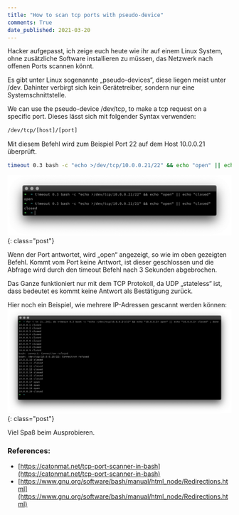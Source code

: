 ```yaml
---
title: "How to scan tcp ports with pseudo-device"
comments: True
date_published: 2021-03-20
---
```


Hacker aufgepasst, ich zeige euch heute wie ihr auf einem Linux System, ohne zusätzliche Software installieren zu müssen, das Netzwerk nach offenen Ports scannen könnt.

Es gibt unter Linux sogenannte „pseudo-devices“, diese liegen meist unter /dev. Dahinter verbirgt sich kein Gerätetreiber, sondern nur eine Systemschnittstelle.

We can use the pseudo-device /dev/tcp, to make a tcp request on a specific port.
Dieses lässt sich mit folgender Syntax verwenden:

```bash
/dev/tcp/[host]/[port]
```

Mit diesem Befehl wird zum Beispiel Port 22 auf dem Host 10.0.0.21 überprüft.
```bash
timeout 0.3 bash -c "echo >/dev/tcp/10.0.0.21/22" && echo "open" || echo "closed"
```

![Example](img/bash_tcp_port_scan_00.png){: class="post"}

Wenn der Port antwortet, wird „open“ angezeigt, so wie im oben gezeigten Befehl. Kommt vom Port keine Antwort, ist dieser geschlossen und die Abfrage wird durch den timeout Befehl nach 3 Sekunden abgebrochen.

Das Ganze funktioniert nur mit dem TCP Protokoll, da UDP „stateless“ ist, dass bedeutet es kommt keine Antwort als Bestätigung zurück.

Hier noch ein Beispiel, wie mehrere IP-Adressen gescannt werden können:
![Example](img/bash_tcp_port_scan_01.png){: class="post"}

Viel Spaß beim Ausprobieren.

### References:
- [https://catonmat.net/tcp-port-scanner-in-bash](https://catonmat.net/tcp-port-scanner-in-bash)
- [https://www.gnu.org/software/bash/manual/html_node/Redirections.html](https://www.gnu.org/software/bash/manual/html_node/Redirections.html)
